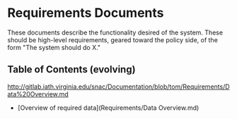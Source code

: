 # Requirements Documents

These documents describe the functionality desired of the system.  These should be high-level requirements, geared toward the policy side, of the form "The system should do X."

## Table of Contents (evolving)

http://gitlab.iath.virginia.edu/snac/Documentation/blob/tom/Requirements/Data%20Overview.md

* [Overview of required data](Requirements/Data Overview.md)

